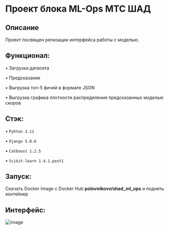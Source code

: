 # Проект блока ML-Ops МТС ШАД

## Описание
Проект посвящен релизации интерфейса работы с моделью.

## Функционал:
$\bullet$ Загрузка датасета

$\bullet$ Предсказание 

$\bullet$ Выгрузка топ-5 фичей в формате JSON

$\bullet$ Выгрузка графика плотности распределения предсказанных моделью скоров

## Стэк:
$\bullet$ `Pyhton 3.11`

$\bullet$ `Django 5.0.6`

$\bullet$ `Catboost 1.2.5`

$\bullet$ `Scikit-learn 1.4.1.post1`

## Запуск:
Скачать Docker Image c Docker Hub **polovnikovv/shad_ml_ops** и поднять контейнер

## Интерфейс:
![image](https://github.com/polovnik0v/shad_ml_ops/assets/104150952/4800b0b7-e380-4a97-a912-c124f9fd07b6)

